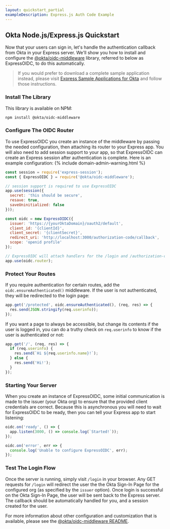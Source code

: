 ```yaml
---
layout: quickstart_partial
exampleDescription: Express.js Auth Code Example
---
```


## Okta Node.js/Express.js Quickstart

Now that your users can sign in, let's handle the authentication callback from Okta in your Express server. We'll show you how to install and configure the [@okta/oidc-middleware](https://github.com/okta/okta-oidc-js/tree/master/packages/oidc-middleware) library, referred to below as ExpressOIDC, to do this automatically.

> If you would prefer to download a complete sample application instead, please visit [Express Sample Applications for Okta][] and follow those instructions.

### Install The Library

This library is available on NPM:

```bash
npm install @okta/oidc-middleware
```

### Configure The OIDC Router

To use ExpressOIDC you create an instance of the middleware by passing the needed configuration, then attaching its router to your Express app.  You will also need to add session support to your app, so that ExpressOIDC can create an Express session after authentication is complete.  Here is an example configuration:
{% include domain-admin-warning.html %}

```javascript
const session = require('express-session');
const { ExpressOIDC } = require('@okta/oidc-middleware');

// session support is required to use ExpressOIDC
app.use(session({
  secret: 'this should be secure',
  resave: true,
  saveUninitialized: false
}));

const oidc = new ExpressOIDC({
  issuer: 'https://{yourOktaDomain}/oauth2/default',
  client_id: '{clientId}',
  client_secret: '{clientSecret}',
  redirect_uri: 'http://localhost:3000/authorization-code/callback',
  scope: 'openid profile'
});

// ExpressOIDC will attach handlers for the /login and /authorization-code/callback routes
app.use(oidc.router);
```

### Protect Your Routes

If you require authentication for certain routes, add the `oidc.ensureAuthenticated()` middleware.  If the user is not authenticated, they will be redirected to the login page:

```javascript
app.get('/protected', oidc.ensureAuthenticated(), (req, res) => {
  res.send(JSON.stringify(req.userinfo));
});
```

If you want a page to always be accessible, but change its contents if the user is logged in, you can do a truthy check on `req.userinfo` to know if the user is authenticated or not:

```javascript
app.get('/', (req, res) => {
  if (req.userinfo) {
    res.send(`Hi ${req.userinfo.name}!`);
  } else {
    res.send('Hi!');
  }
});
```

### Starting Your Server

When you create an instance of ExpressOIDC, some initial communication is made to the issuer (your Okta org) to ensure that the provided client credentials are correct.  Because this is asynchronous you will need to wait for ExpressOIDC to be ready, then you can tell your Express app to start listening:

```javascript
oidc.on('ready', () => {
  app.listen(3000, () => console.log(`Started!`));
});

oidc.on('error', err => {
  console.log('Unable to configure ExpressOIDC', err);
});
```

### Test The Login Flow

Once the server is running, simply visit `/login` in your browser.  Any GET requests for `/login` will redirect the user the the Okta Sign-In Page for the configured org (as specified by the `issuer` option).  Once login is successful on the Okta Sign-In Page, the user will be sent back to the Express server.  The callback should be automatically handled for you, and a session created for the user.

For more information about other configuration and customization that is available, please see the [@okta/oidc-middleware README](https://github.com/okta/okta-oidc-js/tree/master/packages/oidc-middleware).

[Express Sample Applications for Okta]: https://github.com/okta/samples-nodejs-express-4
